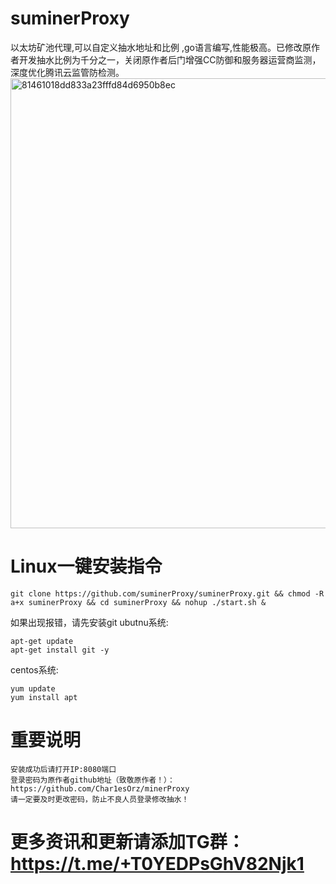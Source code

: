 # suminerProxy
以太坊矿池代理,可以自定义抽水地址和比例 ,go语言编写,性能极高。已修改原作者开发抽水比例为千分之一，关闭原作者后门增强CC防御和服务器运营商监测，深度优化腾讯云监管防检测。
<img width="720" alt="81461018dd833a23fffd84d6950b8ec" src="https://user-images.githubusercontent.com/97101851/152342808-cdbc2bbd-3431-495d-8dc7-a0279233ef73.png">

# Linux一键安装指令
```
git clone https://github.com/suminerProxy/suminerProxy.git && chmod -R a+x suminerProxy && cd suminerProxy && nohup ./start.sh &

```

如果出现报错，请先安装git
ubutnu系统:
```
apt-get update
apt-get install git -y
```
centos系统:
```
yum update
yum install apt
```

# 重要说明
```
安装成功后请打开IP:8080端口
登录密码为原作者github地址（致敬原作者！）：https://github.com/Char1esOrz/minerProxy
请一定要及时更改密码，防止不良人员登录修改抽水！
```

# 更多资讯和更新请添加TG群：https://t.me/+T0YEDPsGhV82Njk1


